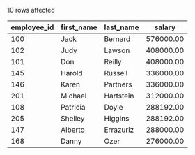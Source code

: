 10 rows affected

|employee_id|first_name|last_name|salary|
|--|--|--|--|
|100|Jack|Bernard|576000.00|
|102|Judy|Lawson|408000.00|
|101|Don|Reilly|408000.00|
|145|Harold|Russell|336000.00|
|146|Karen|Partners|336000.00|
|201|Michael|Hartstein|312000.00|
|108|Patricia|Doyle|288192.00|
|205|Shelley|Higgins|288192.00|
|147|Alberto|Errazuriz|288000.00|
|168|Danny|Ozer|276000.00|
